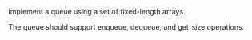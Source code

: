 Implement a queue using a set of fixed-length arrays.

The queue should support enqueue, dequeue, and get_size operations.
